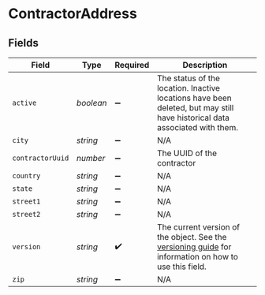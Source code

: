 # ContractorAddress


## Fields

| Field                                                                                                                                                             | Type                                                                                                                                                              | Required                                                                                                                                                          | Description                                                                                                                                                       |
| ----------------------------------------------------------------------------------------------------------------------------------------------------------------- | ----------------------------------------------------------------------------------------------------------------------------------------------------------------- | ----------------------------------------------------------------------------------------------------------------------------------------------------------------- | ----------------------------------------------------------------------------------------------------------------------------------------------------------------- |
| `active`                                                                                                                                                          | *boolean*                                                                                                                                                         | :heavy_minus_sign:                                                                                                                                                | The status of the location. Inactive locations have been deleted, but may still have historical data associated with them.                                        |
| `city`                                                                                                                                                            | *string*                                                                                                                                                          | :heavy_minus_sign:                                                                                                                                                | N/A                                                                                                                                                               |
| `contractorUuid`                                                                                                                                                  | *number*                                                                                                                                                          | :heavy_minus_sign:                                                                                                                                                | The UUID of the contractor                                                                                                                                        |
| `country`                                                                                                                                                         | *string*                                                                                                                                                          | :heavy_minus_sign:                                                                                                                                                | N/A                                                                                                                                                               |
| `state`                                                                                                                                                           | *string*                                                                                                                                                          | :heavy_minus_sign:                                                                                                                                                | N/A                                                                                                                                                               |
| `street1`                                                                                                                                                         | *string*                                                                                                                                                          | :heavy_minus_sign:                                                                                                                                                | N/A                                                                                                                                                               |
| `street2`                                                                                                                                                         | *string*                                                                                                                                                          | :heavy_minus_sign:                                                                                                                                                | N/A                                                                                                                                                               |
| `version`                                                                                                                                                         | *string*                                                                                                                                                          | :heavy_check_mark:                                                                                                                                                | The current version of the object. See the [versioning guide](https://docs.gusto.com/embedded-payroll/docs/idempotency) for information on how to use this field. |
| `zip`                                                                                                                                                             | *string*                                                                                                                                                          | :heavy_minus_sign:                                                                                                                                                | N/A                                                                                                                                                               |